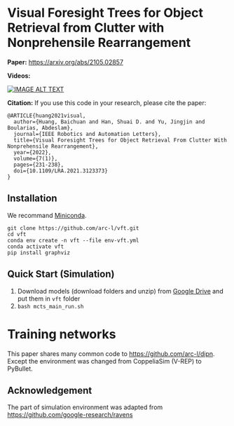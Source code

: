 # Visual Foresight Trees for Object Retrieval from Clutter with Nonprehensile Rearrangement

**Paper:** https://arxiv.org/abs/2105.02857

**Videos:**

[![IMAGE ALT TEXT](http://img.youtube.com/vi/7cL-hmgvyec/sddefault.jpg)](https://www.youtube.com/watch?v=7cL-hmgvyec "VFT")

**Citation:**
If you use this code in your research, please cite the paper:

```
@ARTICLE{huang2021visual,
  author={Huang, Baichuan and Han, Shuai D. and Yu, Jingjin and Boularias, Abdeslam},
  journal={IEEE Robotics and Automation Letters}, 
  title={Visual Foresight Trees for Object Retrieval From Clutter With Nonprehensile Rearrangement}, 
  year={2022},
  volume={7(1)},
  pages={231-238},
  doi={10.1109/LRA.2021.3123373}
}
```

## Installation
We recommand [Miniconda](https://docs.conda.io/en/latest/miniconda.html).
```shell
git clone https://github.com/arc-l/vft.git
cd vft
conda env create -n vft --file env-vft.yml
conda activate vft
pip install graphviz
```

## Quick Start (Simulation)
1. Download models (download folders and unzip) from [Google Drive](https://drive.google.com/drive/folders/1mqP3qgUoYHCaHfsW8jkA4kFWKuAnMoQ_?usp=sharing) and put them in `vft` folder
2. `bash mcts_main_run.sh`

# Training networks
This paper shares many common code to https://github.com/arc-l/dipn. Except the environment was changed from CoppeliaSim (V-REP) to PyBullet.

## Acknowledgement
The part of simulation environment was adapted from https://github.com/google-research/ravens

